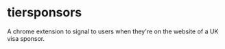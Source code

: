 # tiersponsors

A chrome extension to signal to users when they're on the website of a UK visa sponsor.
